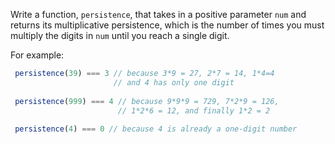 
Write a function,  `persistence`, that takes in a positive parameter  `num`  and returns its multiplicative persistence, which is the number of times you must multiply the digits in  `num`  until you reach a single digit.

For example:

```javascript
 persistence(39) === 3 // because 3*9 = 27, 2*7 = 14, 1*4=4
                       // and 4 has only one digit
                 
 persistence(999) === 4 // because 9*9*9 = 729, 7*2*9 = 126,
                        // 1*2*6 = 12, and finally 1*2 = 2
                  
 persistence(4) === 0 // because 4 is already a one-digit number
```